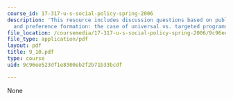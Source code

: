```yaml
---
course_id: 17-317-u-s-social-policy-spring-2006
description: 'This resource includes discussion questions based on public opinion
  and preference formation: the case of universal vs. targeted programs.'
file_location: /coursemedia/17-317-u-s-social-policy-spring-2006/9c96ee523df1e8300eb2f2b71b33bcdf_9_10.pdf
file_type: application/pdf
layout: pdf
title: 9_10.pdf
type: course
uid: 9c96ee523df1e8300eb2f2b71b33bcdf

---
```

None